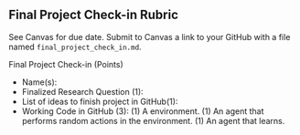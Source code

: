 Final Project Check-in Rubric
------

See Canvas for due date. Submit to Canvas a link to your GitHub with a file named `final_project_check_in.md`.

Final Project Check-in  (Points)

- Name(s): 
- Finalized Research Question (1):
- List of ideas to finish project in GitHub(1):
- Working Code in GitHub (3): 
    (1) A environment.
    (1) An agent that performs random actions in the environment.
    (1) An agent that learns.
